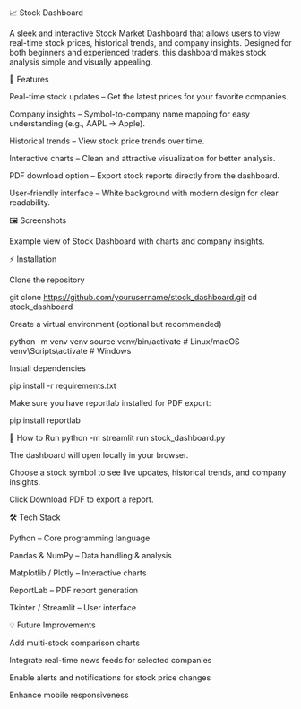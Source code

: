 📈 Stock Dashboard

A sleek and interactive Stock Market Dashboard that allows users to view real-time stock prices, historical trends, and company insights. Designed for both beginners and experienced traders, this dashboard makes stock analysis simple and visually appealing.

🚀 Features

Real-time stock updates – Get the latest prices for your favorite companies.

Company insights – Symbol-to-company name mapping for easy understanding (e.g., AAPL → Apple).

Historical trends – View stock price trends over time.

Interactive charts – Clean and attractive visualization for better analysis.

PDF download option – Export stock reports directly from the dashboard.

User-friendly interface – White background with modern design for clear readability.

🖼️ Screenshots


Example view of Stock Dashboard with charts and company insights.

⚡ Installation

Clone the repository

git clone https://github.com/yourusername/stock_dashboard.git
cd stock_dashboard


Create a virtual environment (optional but recommended)

python -m venv venv
source venv/bin/activate  # Linux/macOS
venv\Scripts\activate     # Windows


Install dependencies

pip install -r requirements.txt


Make sure you have reportlab installed for PDF export:

pip install reportlab

🏃 How to Run
python -m streamlit run stock_dashboard.py



The dashboard will open locally in your browser.

Choose a stock symbol to see live updates, historical trends, and company insights.

Click Download PDF to export a report.

🛠️ Tech Stack

Python – Core programming language

Pandas & NumPy – Data handling & analysis

Matplotlib / Plotly – Interactive charts

ReportLab – PDF report generation

Tkinter / Streamlit – User interface

💡 Future Improvements

Add multi-stock comparison charts

Integrate real-time news feeds for selected companies

Enable alerts and notifications for stock price changes

Enhance mobile responsiveness
